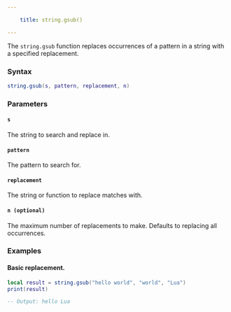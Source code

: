 ```yaml
---

    title: string.gsub() 

---
```


The `string.gsub` function replaces occurrences of a pattern in a string with a specified replacement.

### Syntax  
```Lua
string.gsub(s, pattern, replacement, n)
```  

### Parameters  

#### `s`  
The string to search and replace in.  

#### `pattern`  
The pattern to search for.  

#### `replacement`  
The string or function to replace matches with.  

#### `n (optional)`  
The maximum number of replacements to make. Defaults to replacing all occurrences.  

### Examples  

#### Basic replacement.
```Lua
local result = string.gsub("hello world", "world", "Lua")
print(result)

-- Output: hello Lua
```  

